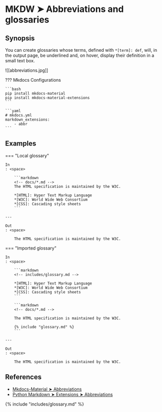 # MKDW ➤ Abbreviations and glossaries

## Synopsis

You can create glossaries whose terms, defined with `*[term]: def`,  will, in the output page, be underlined and, on hover, display their definition in a small text box.

![[abbreviations.jpg]]


??? Mkdocs Configurations

    ```bash
    pip install mkdocs-material
    pip install mkdocs-material-extensions
    ```

    ```yaml
    # mkdocs.yml
    markdown_extensions:
        - abbr
    ```

## Examples

=== "Local glossary"

    In
    : <space>

        ```markdown
        <!-- docs/*.md -->
        The HTML specification is maintained by the W3C.

        *[HTML]: Hyper Text Markup Language
        *[W3C]: World Wide Web Consortium
        *[CSS]: Cascading style sheets
        ```

    ---

    Out
    : <space>

        The HTML specification is maintained by the W3C.

=== "Imported glossary"

    In
    : <space>

        ```markdown
        <!-- includes/glossary.md -->

        *[HTML]: Hyper Text Markup Language
        *[W3C]: World Wide Web Consortium
        *[CSS]: Cascading style sheets
        ```

        ```markdown
        <!-- docs/*.md -->

        The HTML specification is maintained by the W3C.

        {​% include "glossary.md" %}
        ```

    ---

    Out
    : <space>

        The HTML specification is maintained by the W3C.

## References

- [Mkdocs-Material ➤ Abbreviations](https://squidfunk.github.io/mkdocs-material-insiders/reference/abbreviations)
- [Python Markdown ➤ Extensions ➤ Abbreviations](https://python-markdown.github.io/extensions/abbreviations/)

<!-- Includes -->
{% include "includes/glossary.md" %}
<!-- >Includes -->
